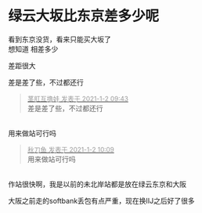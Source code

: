 # 绿云大坂比东京差多少呢


看到东京没货，看来只能买大坂了<br />
想知道 相差多少

差距很大

差是差了些，不过都还行

<div class="quote"><blockquote><font size="2"><a href="https://www.hostloc.com/forum.php?mod=redirect&amp;goto=findpost&amp;pid=9780232&amp;ptid=791769" target="_blank"><font color="#999999">茎肛互撸娃 发表于 2021-1-2 09:43</font></a></font><br />
差是差了些，不过都还行</blockquote></div><br />
用来做站可行吗

<div class="quote"><blockquote><font size="2"><a href="https://www.hostloc.com/forum.php?mod=redirect&amp;goto=findpost&amp;pid=9780342&amp;ptid=791769" target="_blank"><font color="#999999">秋刀鱼 发表于 2021-1-2 10:09</font></a></font><br />
用来做站可行吗</blockquote></div><br />
作站很快啊，我是以前的未北岸站都是放在绿云东京和大阪

大阪之前走的softbank丢包有点严重，现在换IIJ之后好了很多
